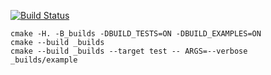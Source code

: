 [![Build Status](https://travis-ci.org/Harden89/matrix_example.svg?branch=master)](https://travis-ci.org/Harden89/matrix_example)

```
cmake -H. -B_builds -DBUILD_TESTS=ON -DBUILD_EXAMPLES=ON
cmake --build _builds
cmake --build _builds --target test -- ARGS=--verbose
_builds/example
```

